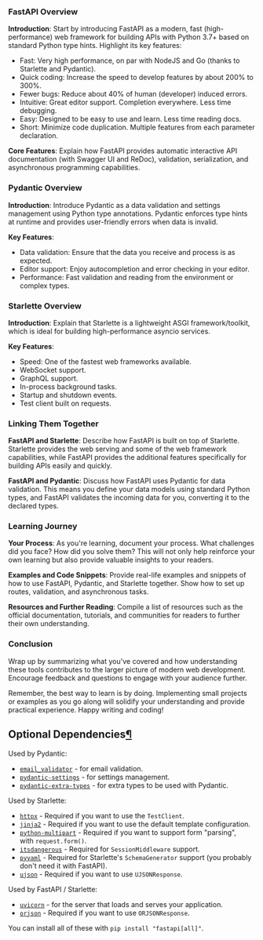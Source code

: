 
### FastAPI Overview

**Introduction**: Start by introducing FastAPI as a modern, fast (high-performance) web framework for building APIs with Python 3.7+ based on standard Python type hints. Highlight its key features:
- Fast: Very high performance, on par with NodeJS and Go (thanks to Starlette and Pydantic).
- Quick coding: Increase the speed to develop features by about 200% to 300%.
- Fewer bugs: Reduce about 40% of human (developer) induced errors.
- Intuitive: Great editor support. Completion everywhere. Less time debugging.
- Easy: Designed to be easy to use and learn. Less time reading docs.
- Short: Minimize code duplication. Multiple features from each parameter declaration.

**Core Features**: Explain how FastAPI provides automatic interactive API documentation (with Swagger UI and ReDoc), validation, serialization, and asynchronous programming capabilities.

### Pydantic Overview

**Introduction**: Introduce Pydantic as a data validation and settings management using Python type annotations. Pydantic enforces type hints at runtime and provides user-friendly errors when data is invalid.

**Key Features**:
- Data validation: Ensure that the data you receive and process is as expected.
- Editor support: Enjoy autocompletion and error checking in your editor.
- Performance: Fast validation and reading from the environment or complex types.

### Starlette Overview

**Introduction**: Explain that Starlette is a lightweight ASGI framework/toolkit, which is ideal for building high-performance asyncio services.

**Key Features**:
- Speed: One of the fastest web frameworks available.
- WebSocket support.
- GraphQL support.
- In-process background tasks.
- Startup and shutdown events.
- Test client built on requests.

### Linking Them Together

**FastAPI and Starlette**: Describe how FastAPI is built on top of Starlette. Starlette provides the web serving and some of the web framework capabilities, while FastAPI provides the additional features specifically for building APIs easily and quickly.

**FastAPI and Pydantic**: Discuss how FastAPI uses Pydantic for data validation. This means you define your data models using standard Python types, and FastAPI validates the incoming data for you, converting it to the declared types.

### Learning Journey

**Your Process**: As you're learning, document your process. What challenges did you face? How did you solve them? This will not only help reinforce your own learning but also provide valuable insights to your readers.

**Examples and Code Snippets**: Provide real-life examples and snippets of how to use FastAPI, Pydantic, and Starlette together. Show how to set up routes, validation, and asynchronous tasks.

**Resources and Further Reading**: Compile a list of resources such as the official documentation, tutorials, and communities for readers to further their own understanding.

### Conclusion

Wrap up by summarizing what you've covered and how understanding these tools contributes to the larger picture of modern web development. Encourage feedback and questions to engage with your audience further.

Remember, the best way to learn is by doing. Implementing small projects or examples as you go along will solidify your understanding and provide practical experience. Happy writing and coding!


## Optional Dependencies[¶](https://fastapi.tiangolo.com/#optional-dependencies "Permanent link")

Used by Pydantic:

- [`email_validator`](https://github.com/JoshData/python-email-validator) - for email validation.
- [`pydantic-settings`](https://docs.pydantic.dev/latest/usage/pydantic_settings/) - for settings management.
- [`pydantic-extra-types`](https://docs.pydantic.dev/latest/usage/types/extra_types/extra_types/) - for extra types to be used with Pydantic.

Used by Starlette:

- [`httpx`](https://www.python-httpx.org/) - Required if you want to use the `TestClient`.
- [`jinja2`](https://jinja.palletsprojects.com/) - Required if you want to use the default template configuration.
- [`python-multipart`](https://andrew-d.github.io/python-multipart/) - Required if you want to support form "parsing", with `request.form()`.
- [`itsdangerous`](https://pythonhosted.org/itsdangerous/) - Required for `SessionMiddleware` support.
- [`pyyaml`](https://pyyaml.org/wiki/PyYAMLDocumentation) - Required for Starlette's `SchemaGenerator` support (you probably don't need it with FastAPI).
- [`ujson`](https://github.com/esnme/ultrajson) - Required if you want to use `UJSONResponse`.

Used by FastAPI / Starlette:

- [`uvicorn`](https://www.uvicorn.org/) - for the server that loads and serves your application.
- [`orjson`](https://github.com/ijl/orjson) - Required if you want to use `ORJSONResponse`.

You can install all of these with `pip install "fastapi[all]"`.